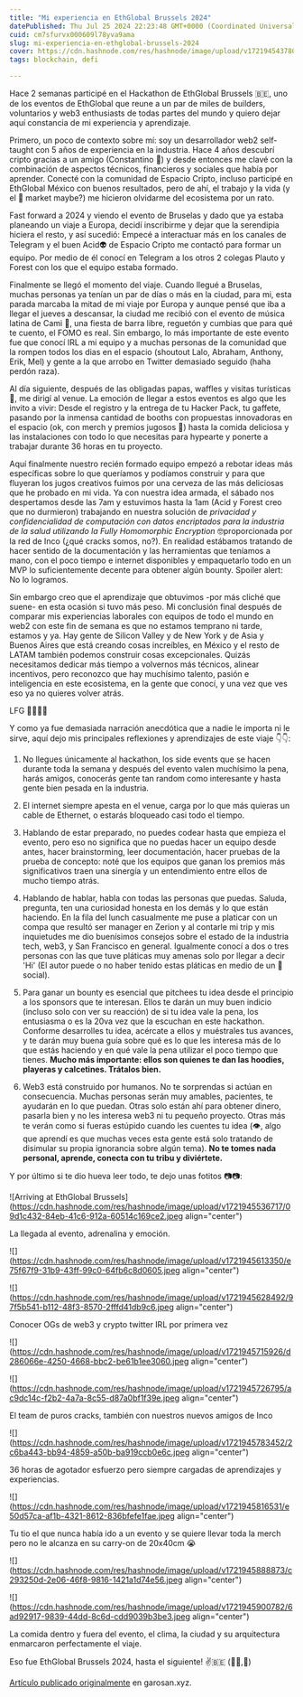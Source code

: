 ```yaml
---
title: "Mi experiencia en EthGlobal Brussels 2024"
datePublished: Thu Jul 25 2024 22:23:48 GMT+0000 (Coordinated Universal Time)
cuid: cm7sfurvx000609l78yva9ama
slug: mi-experiencia-en-ethglobal-brussels-2024
cover: https://cdn.hashnode.com/res/hashnode/image/upload/v1721945437801/ce532363-fa18-4864-8bce-db072381e850.jpeg
tags: blockchain, defi

---
```


Hace 2 semanas participé en el Hackathon de EthGlobal Brussels 🇧🇪, uno de los eventos de EthGlobal que reune a un par de miles de builders, voluntarios y web3 enthusiasts de todas partes del mundo y quiero dejar aquí constancia de mi experiencia y aprendizaje.

Primero, un poco de contexto sobre mí: soy un desarrollador web2 self-taught con 5 años de experiencia en la industria. Hace 4 años descubrí cripto gracias a un amigo (Constantino 👋) y desde entonces me clavé con la combinación de aspectos técnicos, financieros y sociales que había por aprender. Conecté con la comunidad de Espacio Cripto, incluso participé en EthGlobal México con buenos resultados, pero de ahí, el trabajo y la vida (y el 🐻 market maybe?) me hicieron olvidarme del ecosistema por un rato.

Fast forward a 2024 y viendo el evento de Bruselas y dado que ya estaba planeando un viaje a Europa, decidí inscribirme y dejar que la serendipia hiciera el resto, y así sucedió: Empecé a interactuar más en los canales de Telegram y el buen Acid👽 de Espacio Cripto me contactó para formar un equipo. Por medio de él conocí en Telegram a los otros 2 colegas Plauto y Forest con los que el equipo estaba formado.

Finalmente se llegó el momento del viaje. Cuando llegué a Bruselas, muchas personas ya tenían un par de días o más en la ciudad, para mi, esta parada marcaba la mitad de mi viaje por Europa y aunque pensé que iba a llegar el jueves a descansar, la ciudad me recibió con el evento de música latina de Cami 💃, una fiesta de barra libre, reguetón y cumbias que para qué te cuento, el FOMO es real. Sin embargo, lo más importante de este evento fue que conocí IRL a mi equipo y a muchas personas de la comunidad que la rompen todos los dias en el espacio (shoutout Lalo, Abraham, Anthony, Erik, Mel) y gente a la que arrobo en Twitter demasiado seguido (haha perdón raza).

Al día siguiente, después de las obligadas papas, waffles y visitas turísticas 🍟, me dirigí al venue. La emoción de llegar a estos eventos es algo que les invito a vivir: Desde el registro y la entrega de tu Hacker Pack, tu gaffete, pasando por la inmensa cantidad de booths con propuestas innovadoras en el espacio (ok, con merch y premios jugosos 🤑) hasta la comida deliciosa y las instalaciones con todo lo que necesitas para hypearte y ponerte a trabajar durante 36 horas en tu proyecto.

Aquí finalmente nuestro recién formado equipo empezó a rebotar ideas más específicas sobre lo que queríamos y podíamos construir y para que fluyeran los jugos creativos fuimos por una cerveza de las más deliciosas que he probado en mi vida. Ya con nuestra idea armada, el sábado nos despertamos desde las 7am y estuvimos hasta la 1am (Acid y Forest creo que no durmieron) trabajando en nuestra solución de *privacidad y confidencialidad de computación con datos encriptados para la industria de la salud utilizando la Fully Homomorphic Encryption* 🤓proporcionada por la red de Inco (¿qué cracks somos, no?). En realidad estábamos tratando de hacer sentido de la documentación y las herramientas que teníamos a mano, con el poco tiempo e internet disponibles y empaquetarlo todo en un MVP lo suficientemente decente para obtener algún bounty. Spoiler alert: No lo logramos.

Sin embargo creo que el aprendizaje que obtuvimos -por más cliché que suene- en esta ocasión si tuvo más peso. Mi conclusión final después de comparar mis experiencias laborales con equipos de todo el mundo en web2 con este fin de semana es que no estamos temprano ni tarde, estamos y ya. Hay gente de Silicon Valley y de New York y de Asia y Buenos Aires que está creando cosas increíbles, en México y el resto de LATAM también podemos construir cosas excepcionales. Quizás necesitamos dedicar más tiempo a volvernos más técnicos, alinear incentivos, pero reconozco que hay muchísimo talento, pasión e inteligencia en este ecosistema, en la gente que conocí, y una vez que ves eso ya no quieres volver atrás.

LFG 🚀🚀🔥🔥

Y como ya fue demasiada narración anecdótica que a nadie le importa ni le sirve, aquí dejo mis principales reflexiones y aprendizajes de este viaje 👇👇:

1. No llegues únicamente al hackathon, los side events que se hacen durante toda la semana y después del evento valen muchísimo la pena, harás amigos, conocerás gente tan random como interesante y hasta gente bien pesada en la industria.
    
2. El internet siempre apesta en el venue, carga por lo que más quieras un cable de Ethernet, o estarás bloqueado casi todo el tiempo.
    
3. Hablando de estar preparado, no puedes codear hasta que empieza el evento, pero eso no significa que no puedas hacer un equipo desde antes, hacer brainstorming, leer documentación, hacer pruebas de la prueba de concepto: noté que los equipos que ganan los premios más significativos traen una sinergía y un entendimiento entre ellos de mucho tiempo atrás.
    
4. Hablando de hablar, habla con todas las personas que puedas. Saluda, pregunta, ten una curiosidad honesta en los demás y lo que están haciendo. En la fila del lunch casualmente me puse a platicar con un compa que resultó ser manager en Zerion y al contarle mi trip y mis inquietudes me dio buenísimos consejos sobre el estado de la industria tech, web3, y San Francisco en general. Igualmente conocí a dos o tres personas con las que tuve pláticas muy amenas solo por llegar a decir 'Hi' (El autor puede o no haber tenido estas pláticas en medio de un 🚬 social).
    
5. Para ganar un bounty es esencial que pitchees tu idea desde el principio a los sponsors que te interesan. Ellos te darán un muy buen indicio (incluso solo con ver su reacción) de si tu idea vale la pena, los entusiasma o es la 20va vez que la escuchan en este hackathon. Conforme desarrolles tu idea, acércate a ellos y muéstrales tus avances, y te darán muy buena guía sobre qué es lo que les interesa más de lo que estás haciendo y en qué vale la pena utilizar el poco tiempo que tienes. **Mucho más importante: ellos son quienes te dan las hoodies, playeras y calcetines. Trátalos bien.**
    
6. Web3 está construido por humanos. No te sorprendas si actúan en consecuencia. Muchas personas serán muy amables, pacientes, te ayudarán en lo que puedan. Otras solo están ahí para obtener dinero, pasarla bien y no les interesa web3 ni tu pequeño proyecto. Otras más te verán como si fueras estúpido cuando les cuentes tu idea (👁️, algo que aprendí es que muchas veces esta gente está solo tratando de disimular su propia ignorancia sobre algún tema). **No te tomes nada personal, aprende, conecta con tu tribu y diviértete.**
    

Y por último si te dio hueva leer todo, te dejo unas fotitos 📷📷:

![Arriving at EthGlobal Brussels](https://cdn.hashnode.com/res/hashnode/image/upload/v1721945536717/09d1c432-84eb-41c6-912a-60514c169ce2.jpeg align="center")

La llegada al evento, adrenalina y emoción.

![](https://cdn.hashnode.com/res/hashnode/image/upload/v1721945613350/e75f67f9-31b9-43ff-99c0-64fb6c8d0605.jpeg align="center")

![](https://cdn.hashnode.com/res/hashnode/image/upload/v1721945628492/97f5b541-b112-48f3-8570-2fffd41db9c6.jpeg align="center")

Conocer OGs de web3 y crypto twitter IRL por primera vez

![](https://cdn.hashnode.com/res/hashnode/image/upload/v1721945715926/d286066e-4250-4668-bbc2-be61b1ee3060.jpeg align="center")

![](https://cdn.hashnode.com/res/hashnode/image/upload/v1721945726795/ac9dc14c-f2b2-4a7a-8c55-d87a0bf1f39e.jpeg align="center")

El team de puros cracks, también con nuestros nuevos amigos de Inco

![](https://cdn.hashnode.com/res/hashnode/image/upload/v1721945783452/2c6ba443-bb94-4859-a50b-ba919ccb0e6c.jpeg align="center")

36 horas de agotador esfuerzo pero siempre cargadas de aprendizajes y experiencias.

![](https://cdn.hashnode.com/res/hashnode/image/upload/v1721945816531/e50d57ca-af1b-4321-8612-836bfefe1fae.jpeg align="center")

Tu tio el que nunca había ido a un evento y se quiere llevar toda la merch pero no le alcanza en su carry-on de 20x40cm 😭

![](https://cdn.hashnode.com/res/hashnode/image/upload/v1721945888873/c293250d-2e06-46f8-9816-1421a1d74e56.jpeg align="center")

![](https://cdn.hashnode.com/res/hashnode/image/upload/v1721945900782/6ad92917-9839-44dd-8c6d-cdd9039b3be3.jpeg align="center")

La comida dentro y fuera del evento, el clima, la ciudad y su arquitectura enmarcaron perfectamente el viaje.

Eso fue EthGlobal Brussels 2024, hasta el siguiente! ✌️🇧🇪 (👨‍💻,🧇)  
  
[Artículo publicado originalmente](https://garosan.hashnode.dev/mi-experiencia-en-ethglobal-brussels-2024) en garosan.xyz.